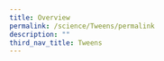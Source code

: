 ```yaml
---
title: Overview
permalink: /science/Tweens/permalink
description: ""
third_nav_title: Tweens
---
```

